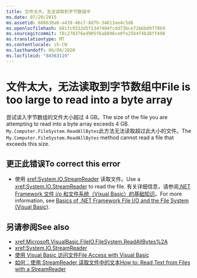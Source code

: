 ```yaml
---
title: 文件太大，无法读取到字节数组中
ms.date: 07/20/2015
ms.assetid: 686630a6-a439-46c7-8d7b-34613ae4c5d8
ms.openlocfilehash: b81fc9332d5f1347404fcdd73bce72b6b09778b9
ms.sourcegitcommit: f8c270376ed905f6a8896ce0fe25b4f4b38ff498
ms.translationtype: MT
ms.contentlocale: zh-CN
ms.lasthandoff: 06/04/2020
ms.locfileid: "84363119"
---
```

# <a name="file-is-too-large-to-read-into-a-byte-array"></a><span data-ttu-id="11c11-102">文件太大，无法读取到字节数组中</span><span class="sxs-lookup"><span data-stu-id="11c11-102">File is too large to read into a byte array</span></span>
<span data-ttu-id="11c11-103">尝试读入字节数组的文件大小超过 4 GB。</span><span class="sxs-lookup"><span data-stu-id="11c11-103">The size of the file you are attempting to read into a byte array exceeds 4 GB.</span></span> <span data-ttu-id="11c11-104">`My.Computer.FileSystem.ReadAllBytes`此方法无法读取超过此大小的文件。</span><span class="sxs-lookup"><span data-stu-id="11c11-104">The `My.Computer.FileSystem.ReadAllBytes` method cannot read a file that exceeds this size.</span></span>  
  
## <a name="to-correct-this-error"></a><span data-ttu-id="11c11-105">更正此错误</span><span class="sxs-lookup"><span data-stu-id="11c11-105">To correct this error</span></span>  
  
- <span data-ttu-id="11c11-106">使用 <xref:System.IO.StreamReader> 读取文件。</span><span class="sxs-lookup"><span data-stu-id="11c11-106">Use a <xref:System.IO.StreamReader> to read the file.</span></span> <span data-ttu-id="11c11-107">有关详细信息，请参阅[.NET Framework 文件 i/o 和文件系统（Visual Basic）的基础知识](../../developing-apps/programming/drives-directories-files/basics-of-net-framework-file-io-and-the-file-system.md)。</span><span class="sxs-lookup"><span data-stu-id="11c11-107">For more information, see [Basics of .NET Framework File I/O and the File System (Visual Basic)](../../developing-apps/programming/drives-directories-files/basics-of-net-framework-file-io-and-the-file-system.md).</span></span>  
  
## <a name="see-also"></a><span data-ttu-id="11c11-108">另请参阅</span><span class="sxs-lookup"><span data-stu-id="11c11-108">See also</span></span>

- <xref:Microsoft.VisualBasic.FileIO.FileSystem.ReadAllBytes%2A>
- <xref:System.IO.StreamReader>
- [<span data-ttu-id="11c11-109">使用 Visual Basic 访问文件</span><span class="sxs-lookup"><span data-stu-id="11c11-109">File Access with Visual Basic</span></span>](../../developing-apps/programming/drives-directories-files/file-access.md)
- [<span data-ttu-id="11c11-110">如何：使用 StreamReader 读取文件中的文本</span><span class="sxs-lookup"><span data-stu-id="11c11-110">How to: Read Text from Files with a StreamReader</span></span>](../../developing-apps/programming/drives-directories-files/how-to-read-text-from-files-with-a-streamreader.md)
